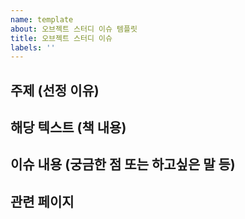 ```yaml
---
name: template
about: 오브젝트 스터디 이슈 템플릿
title: 오브젝트 스터디 이슈
labels: ''
---
```


## 주제 (선정 이유)

## 해당 텍스트 (책 내용)

## 이슈 내용 (궁금한 점 또는 하고싶은 말 등)

## 관련 페이지
